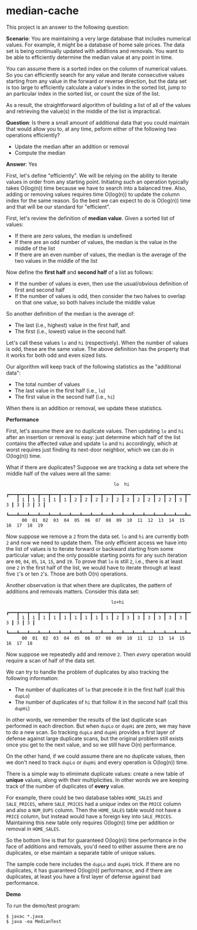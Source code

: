 # median-cache

This project is an answer to the following question:

**Scenario**: You are maintaining a very large database that includes numerical values. For example, it might be a database of home sale prices. The data set is being continually updated with additions and removals. You want to be able to efficiently determine the median value at any point in time.

You can assume there is a sorted index on the column of numerical values. So you can efficiently search for any value and iterate consecutive values starting from any value in the forward or reverse direction, but the data set is too large to efficiently calculate a value's index in the sorted list, jump to an particular index in the sorted list, or count the size of the list.

As a result, the straightforward algorithm of building a list of all of the values and retrieving the value(s) in the middle of the list is impractical.

**Question**: Is there a small amount of additional data that you could maintain that would allow you to, at any time, peform either of the following two operations efficiently?

* Update the median after an addition or removal
* Compute the median

**Answer**: Yes

First, let's define "efficiently". We will be relying on the ability to iterate values in order from any starting point. Initiating such an operation typically takes O(log(n)) time because we have to search into a balanced tree. Also, adding or removing values requires time O(log(n)) to update the column index for the same reason. So the best we can expect to do is O(log(n)) time and that will be our standard for "efficient".

First, let's review the definition of **median value**. Given a sorted list of values:

* If there are zero values, the median is undefined
* If there are an odd number of values, the median is the value in the middle of the list
* If there are an even number of values, the median is the average of the two values in the middle of the list

Now define the **first half** and **second half** of a list as follows:

* If the number of values is even, then use the usual/obvious definition of first and second half
* If the number of values is odd, then consider the two halves to overlap on that one value, so both halves include the middle value

So another definition of the median is the average of:
* The last (i.e., highest) value in the first half, and
* The first (i.e., lowest) value in the second half.

Let's call these values `lo` and `hi` (respectively). When the number of values is odd, these are the same value. The above definition has the property that it works for both odd and even sized lists.

Our algorithm will keep track of the following statistics as the "additional data":

* The total number of values
* The last value in the first half (i.e., `lo`)
* The first value in the second half (i.e., `hi`)

When there is an addition or removal, we update these statistics.

**Performance**

First, let's assume there are no duplicate values. Then updating `lo` and `hi` after an insertion or removal is easy: just determine which half of the list contains the affected value and update `lo` and `hi` accordingly, which at worst requires just finding its next-door neighbor, which we can do in O(log(n)) time.

What if there are duplicates? Suppose we are tracking a data set where the middle half of the values were all the same:
```
                                         lo  hi
    ┏━━━┳━━━┳━━━┳━━━┳━━━┳━━━┳━━━┳━━━┳━━━┳━━━┳━━━┳━━━┳━━━┳━━━┳━━━┳━━━┳━━━┳━━━┳━━━┳━━━┓
    ┃ 1 ┃ 1 ┃ 1 ┃ 1 ┃ 1 ┃ 2 ┃ 2 ┃ 2 ┃ 2 ┃ 2 ┃ 2 ┃ 2 ┃ 2 ┃ 2 ┃ 2 ┃ 3 ┃ 3 ┃ 3 ┃ 3 ┃ 3 ┃
    ┗━━━┻━━━┻━━━┻━━━┻━━━┻━━━┻━━━┻━━━┻━━━┻━━━┻━━━┻━━━┻━━━┻━━━┻━━━┻━━━┻━━━┻━━━┻━━━┻━━━┛
      00  01  02  03  04  05  06  07  08  09  10  11  12  13  14  15  16  17  18  19
```
Now suppose we remove a `2` from the data set. `lo` and `hi` are currently both `2` and now we need to update them. The only efficient access we have into the list of values is to iterate forward or backward starting from some particular value; and the only possible starting points for any such iteration are `00`, `04`, `05`, `14`, `15`, and `19`. To prove that `lo` is still `2`, i.e., there is at least one `2` in the first half of the list, we would have to iterate through at least five `1`'s or ten `2`'s. Those are both O(n) operations.

Another observation is that when there are duplicates, the pattern of additions and removals matters. Consider this data set:
```
                                        lo+hi
    ┏━━━┳━━━┳━━━┳━━━┳━━━┳━━━┳━━━┳━━━┳━━━┳━━━┳━━━┳━━━┳━━━┳━━━┳━━━┳━━━┳━━━┳━━━┳━━━┓
    ┃ 1 ┃ 1 ┃ 1 ┃ 1 ┃ 1 ┃ 1 ┃ 1 ┃ 1 ┃ 1 ┃ 2 ┃ 3 ┃ 3 ┃ 3 ┃ 3 ┃ 3 ┃ 3 ┃ 3 ┃ 3 ┃ 3 ┃
    ┗━━━┻━━━┻━━━┻━━━┻━━━┻━━━┻━━━┻━━━┻━━━┻━━━┻━━━┻━━━┻━━━┻━━━┻━━━┻━━━┻━━━┻━━━┻━━━┛
      00  01  02  03  04  05  06  07  08  09  10  11  12  13  14  15  16  17  18
```
Now suppose we repeatedly add and remove `2`. Then _every_ operation would require a scan of half of the data set.

We can try to handle the problem of duplicates by also tracking the following information:

* The number of duplicates of `lo` that precede it in the first half (call this `dupLo`)
* The number of duplicates of `hi` that follow it in the second half (call this `dupHi`)

In other words, we remember the results of the last duplicate scan performed in each direction. But when `dupLo` or `dupHi` are zero, we may have to do a new scan. So tracking `dupLo` and `dupHi` provides a first layer of defense against large duplicate scans, but the original problem still exists once you get to the next value, and so we still have O(n) performance.

On the other hand, if we could assume there are no duplicate values, then we don't need to track `dupLo` or `dupHi` and every operation is O(log(n)) time.

There is a simple way to elimimate duplicate values: create a new table of **unique** values, along with their multiplicities. In other words we are keeping track of the number of duplicates of **every** value.

For example, there could be two database tables `HOME_SALES` and `SALE_PRICES`, where `SALE_PRICES` had a _unique_ index on the `PRICE` column and also a `NUM_DUPS` column. Then the `HOME_SALES` table would not have a `PRICE` column, but instead would have a foreign key into `SALE_PRICES`. Maintaining this new table only requires O(log(n)) time per addition or removal in `HOME_SALES`.

So the bottom line is that for guaranteed O(log(n)) time performance in the face of additions and removals, you'd need to either assume there are no duplicates, or else maintain a separate table of unique values.

The sample code here includes the `dupLo` and `dupHi` trick. If there are no duplicates, it has guaranteed O(log(n)) performance, and if there are duplicates, at least you have a first layer of defense against bad performance.

**Demo**

To run the demo/test program:
```shell
$ javac *.java
$ java -ea MedianTest
```
